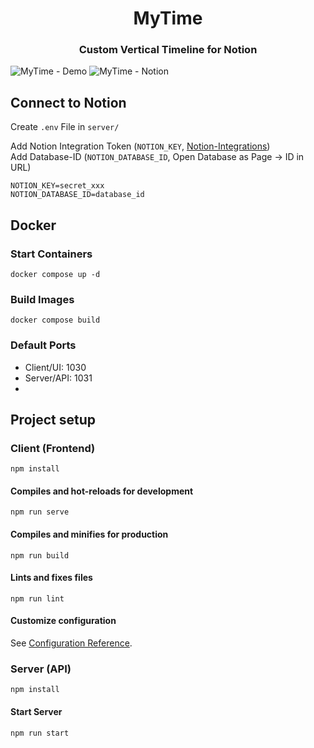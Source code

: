 <h1 align="center">MyTime</h1>
<h3 align="center">Custom Vertical Timeline for Notion</h3>

![MyTime - Demo](https://richardkrikler.com/images/MyTime/MyTime%20-%20Demo.png)
![MyTime - Notion](https://richardkrikler.com/images/MyTime/MyTime%20-%20Notion.png)

## Connect to Notion
Create ```.env``` File in ```server/```

Add Notion Integration Token (```NOTION_KEY```, [Notion-Integrations](https://www.notion.so/my-integrations))  
Add Database-ID (```NOTION_DATABASE_ID```, Open Database as Page -> ID in URL)
```
NOTION_KEY=secret_xxx
NOTION_DATABASE_ID=database_id
```


## Docker
### Start Containers
```
docker compose up -d
```

### Build Images
```
docker compose build
```

### Default Ports
- Client/UI: 1030  
- Server/API: 1031
- 

## Project setup

### Client (Frontend)
```
npm install
```

#### Compiles and hot-reloads for development
```
npm run serve
```

#### Compiles and minifies for production
```
npm run build
```

#### Lints and fixes files
```
npm run lint
```

#### Customize configuration
See [Configuration Reference](https://cli.vuejs.org/config/).


### Server (API)
```
npm install
```

#### Start Server
```
npm run start
```
